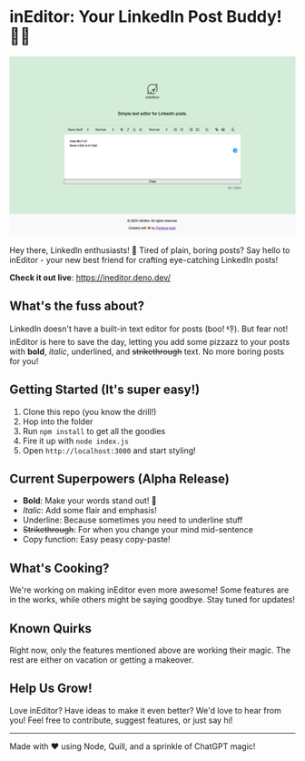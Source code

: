 # inEditor: Your LinkedIn Post Buddy! 📝✨

![inEditor in action](https://github.com/ceroberoz/inEditor/blob/meong/capture.png "inEditor - Alpha Release")

Hey there, LinkedIn enthusiasts! 👋 Tired of plain, boring posts? Say hello to inEditor - your new best friend for crafting eye-catching LinkedIn posts!

**Check it out live**: https://ineditor.deno.dev/

## What's the fuss about?
LinkedIn doesn't have a built-in text editor for posts (boo! 👎). But fear not! inEditor is here to save the day, letting you add some pizzazz to your posts with **bold**, *italic*, underlined, and ~~strikethrough~~ text. No more boring posts for you!

## Getting Started (It's super easy!)
1. Clone this repo (you know the drill!)
2. Hop into the folder
3. Run `npm install` to get all the goodies
4. Fire it up with `node index.js`
5. Open `http://localhost:3000` and start styling!

## Current Superpowers (Alpha Release)
- **Bold**: Make your words stand out! 💪
- *Italic*: Add some flair and emphasis!
- Underline: Because sometimes you need to underline stuff
- ~~Strikethrough~~: For when you change your mind mid-sentence
- Copy function: Easy peasy copy-paste!

## What's Cooking?
We're working on making inEditor even more awesome! Some features are in the works, while others might be saying goodbye. Stay tuned for updates!

## Known Quirks
Right now, only the features mentioned above are working their magic. The rest are either on vacation or getting a makeover.

## Help Us Grow!
Love inEditor? Have ideas to make it even better? We'd love to hear from you! Feel free to contribute, suggest features, or just say hi!

---

Made with ❤️ using Node, Quill, and a sprinkle of ChatGPT magic!
